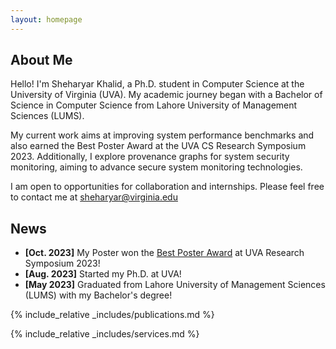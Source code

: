 ```yaml
---
layout: homepage
---
```


## About Me

Hello! I'm Sheharyar Khalid, a Ph.D. student in Computer Science at the University of Virginia (UVA). My academic journey began with a Bachelor of Science in Computer Science from Lahore University of Management Sciences (LUMS).

My current work aims at improving system performance benchmarks and also earned the Best Poster Award at the UVA CS Research Symposium 2023. Additionally, I explore provenance graphs for system security monitoring, aiming to advance secure system monitoring technologies.

I am open to opportunities for collaboration and internships. Please feel free to contact me at [sheharyar@virginia.edu](mailto:sheharyar@virginia.edu)



<!-- ## Research Interests

- **System Security:** System Security, Intrusion Detection, SIEM Systems
- **Hardware (FPGAs):** Hardware based Acceleration, FPGA Applications -->

## News

- **[Oct. 2023]** My Poster won the [Best Poster Award](https://www.engineering.virginia.edu/department/computer-science/blogs/2023-cs-research-symposium-highlights) at UVA Research Symposium 2023!
- **[Aug. 2023]** Started my Ph.D. at UVA!
- **[May  2023]** Graduated from Lahore University of Management Sciences (LUMS) with my Bachelor's degree!


{% include_relative _includes/publications.md %}

{% include_relative _includes/services.md %}


